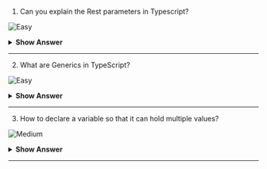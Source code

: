 1. Can you explain the Rest parameters in Typescript?

![Easy](https://github.com/revaturelabs/interviewquestions/blob/dev/ComplexityTags/simple%20(2).svg)

<details> <summary> <b> Show Answer </b> </summary>
<blockquote>

- Sometimes, we want to work with multiple parameters as a group, or we may not know how many parameters a function will ultimately take. In JavaScript, we have something known as arguments. Similarly, we have Rest parameters in typescript.

- Rest parameters are treated as a boundless number of optional parameters. The compiler will build an array of the arguments passed in with the name given after the ellipsis (…)

```ts

function getPlayersList(name:string, ...players: string[]) {
    return name + " " + players.join(" ");
}

let players = getPlayersList("Virat", "MS", "Warner", "Kane", "Ben")
```

</blockquote>
</details>

---

2. What are Generics in TypeScript?

![Easy](https://github.com/revaturelabs/interviewquestions/blob/dev/ComplexityTags/simple%20(2).svg)

<details> <summary> <b> Show Answer </b> </summary>
<blockquote>

- Generics in Typescript is no different from generics in other programming languages like Java.
- We can create a class, an interface, or a function that works with different types, without specifying the type upfront.

```ts

function greet(a : T) {
  console.log(`Hi ${a}!`)
}

greet('DS'); //function call

```
- The symbol T identifies a generic type.

</blockquote>
</details>

---

3. How to declare a variable so that it can hold multiple values?

![Medium](https://github.com/revaturelabs/interviewquestions/blob/dev/ComplexityTags/Medium%20(2).svg)

<details> <summary> <b> Show Answer </b> </summary>
<blockquote>

**Tuples**:
It represents a heterogeneous collection of values. In other words, tuples enable storing multiple fields of different types. Tuples can also be passed as parameters to functions.

**Syntax**
```typescript
let tuple_name = [value1, value2, value3,… value n]
```
Example:
```typescript
let employee: [number, string] = [1, "Priya"]; //Create a  tuple 
console.log(employee[0]); // Output: 1
console.log(employee[1]); // Output: Priya

```

</blockquote>
</details>

---

